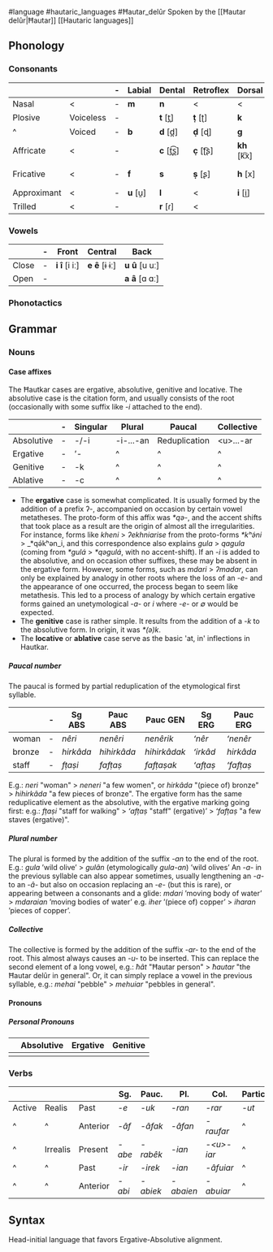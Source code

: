 #language #hautaric_languages #Ħautar_delûr 
Spoken by the [[Ħautar delûr|Ħautar]] 
[[Hautaric languages]]
## Phonology
### Consonants

|             |           | -   | Labial     | Dental        | Retroflex    | Dorsal       | <         | Glottal    |
| ----------- | --------- | --- | ---------- | ------------- | ------------ | ------------ | --------- | ---------- |
| Nasal       | <         | -   | **m**      | **n**         | <            | <            |           |            |
| Plosive     | Voiceless | -   |            | **t** [t̪]    | **ṭ** [ʈ]    | **k**        |           | **ʼ** \[ʔ] |
| ^           | Voiced    | -   | **b**      | **d** [d̪]    | **ḍ** [ɖ]    | **g**        |           |            |
| Affricate   | <         | -   |            | **c** [t̪͡s̪] | **c̣** [ʈ͡ʂ] | **kh** [k͡x] |           |            |
| Fricative   | <         | -   | **f**      | **s**         | **ṣ** [ʂ]    | **h** [x]    | **ħ** [χ] |            |
| Approximant | <         | -   | **u** [u̯] | **l**         | <            | **i** [i̯]   |           |            |
| Trilled     | <         | -   |            | **r** [ɾ]     | <            |              |           |            |
### Vowels

|       | -   | Front          | Central        | Back           |
| ----- | --- | -------------- | -------------- | -------------- |
| Close | -   | **i î** [i iː] | **e ê** [ɨ ɨː] | **u û** [u uː] |
| Open  | -   |                |                | **a â** [ɑ ɑː] |

### Phonotactics

## Grammar
### Nouns
#### Case affixes 
The Ħautkar cases are ergative, absolutive, genitive and locative. The absolutive case is the citation form, and usually consists of the root (occasionally with some suffix like _-i_ attached to the end).

|            | -   | Singular | Plural    | Paucal        | Collective |
| ---------- | --- | -------- | --------- | ------------- | ---------- |
| Absolutive | -   | -/-i     | -i-...-an | Reduplication | \<u>...-ar |
| Ergative   | -   | ʼ-       | ^         | ^             | ^          |
| Genitive   | -   | -k       | ^         | ^             | ^          |
| Ablative   | -   | -c       | ^         | ^             | ^          |
- The **ergative** case is somewhat complicated. It is usually formed by the addition of a prefix ʔ-, accompanied on occasion by certain vowel metatheses. The proto-form of this affix was _*qə-_, and the accent shifts that took place as a result are the origin of almost all the irregularities. For instance, forms like _kheni_ > _ʔekhniarise_ from the proto-forms _*kʰə́ni_ > _*qə́kʰən_i, and this correspondence also explains _gula_ > _qagula_ (coming from _*gulá_ > _*qəgulá_, with no accent-shift). If an _-i_ is added to the absolutive, and on occasion other suffixes, these may be absent in the ergative form. However, some forms, such as _mdari_ > _ʔmadar_, can only be explained by analogy in other roots where the loss of an _-e-_ and the appearance of one occurred, the process began to seem like metathesis. This led to a process of analogy by which certain ergative forms gained an unetymological _-a-_ or _i_ where _-e-_ or _∅_ would be expected.
- The **genitive** case is rather simple. It results from the addition of a _-k_ to the absolutive form. In origin, it was _*(ə)k_.
- The **locative** or **ablative** case serve as the basic 'at, in' inflections in Hautkar.
##### Paucal number
The paucal is formed by partial reduplication of the etymological first syllable.

|        | -   | Sg ABS    | Pauc ABS    | Pauc GEN     | Sg ERG   | Pauc ERG  |
| ------ | --- | --------- | ----------- | ------------ | -------- | --------- |
| woman  | -   | _nêri_    | _nenêri_    | _nenêrik_    | _ʻnêr_   | _ʻnenêr_  |
| bronze | -   | _hirkâda_ | _hihirkâda_ | _hihirkâdak_ | _ʻirkâd_ | _hirkâda_ |
| staff  | -   | _fṭaṣi_   | _fafṭaṣ_    | _fafṭaṣak_   | _ʻafṭaṣ_ | _ʻfafṭaṣ_ |
E.g.: _neri_ "woman" > _neneri_ "a few women", or _hirkâda_ "(piece of) bronze" > _hihirkâda_ "a few pieces of bronze". The ergative form has the same reduplicative element as the absolutive, with the ergative marking going first: e.g.: _fṭaṣi_ "staff for walking" > _ʻafṭaṣ_ "staff" (ergative)’ > _ʻfafṭaṣ_ "a few staves (ergative)".
##### Plural number
The plural is formed by the addition of the suffix _-an_ to the end of the root. E.g.: _gula_ ’wild olive’ > _gulân_ (etymologically _gula-an_) ’wild olives’ An _-a-_ in the previous syllable can also appear sometimes, usually lengthening an _-a-_ to an _-â-_ but also on occasion replacing an _-e-_ (but this is rare), or appearing between a consonants and a glide: _mdari_ ’moving body of water’ > _mdaraian_ ’moving bodies of water’ e.g. _iher_ ’(piece of) copper’ > _iharan_ ’pieces of copper’.
##### Collective

The collective is formed by the addition of the suffix _-ar-_ to the end of the root. This almost always causes an _-u-_ to be inserted. This can replace the second element of a long vowel, e.g.: _ħât_ "Ħautar person" > _ħautar_ "the Ħautar delûr in general". Or, it can simply replace a vowel in the previous syllable, e.g.: _mehai_ "pebble" > _mehuiar_ "pebbles in general".

#### Pronouns
##### Personal Pronouns

|     | Absolutive | Ergative | Genitive |
| --- | ---------- | -------- | -------- |
|     |            |          |          |

### Verbs


|        |          |          | Sg.    | Pauc.    | Pl.       | Col.        | Participle |
| ------ | -------- | -------- | ------ | -------- | --------- | ----------- | ---------- |
| Active | Realis   | Past     | *-e*   | *-uk*    | *-ran*    | *-rar*      | *-ut*      |
| ^      | ^        | Anterior | *-âf*  | *-âfak*  | *-âfan*   | *-raufar*   | ^        |
| ^      | Irrealis | Present  | *-abe* | *-rabêk* | *-ian*    | *-\<u>-iar* | ^        |
| ^      | ^        | Past     | *-ir*  | *-irek*  | *-ian*    | *-âfuiar*   | ^        |
| ^      | ^        | Anterior | *-abi* | *-abiek* | *-abaien* | *-abuiar*   | ^        |

## Syntax
Head-initial language that favors Ergative-Absolutive alignment.